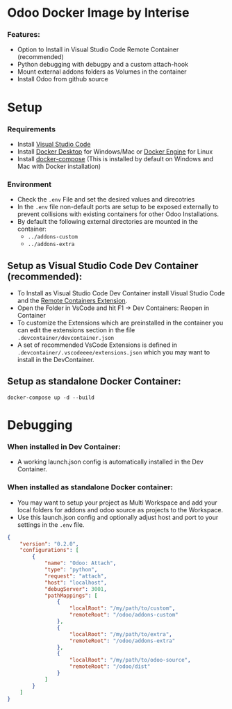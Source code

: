 # Odoo Docker Image by Interise 

### Features:
- Option to Install in Visual Studio Code Remote Container (recommended)
- Python debugging with debugpy and a custom attach-hook
- Mount external addons folders as Volumes in the container
- Install Odoo from github source

# Setup

### Requirements
- Install [Visual Studio Code](https://code.visualstudio.com/download)
- Install [Docker Desktop](https://www.docker.com/products/docker-desktop) for Windows/Mac or [Docker Engine](https://docs.docker.com/install/linux/docker-ce/ubuntu/#install-docker-ce) for Linux  
- Install [docker-compose](https://docs.docker.com/compose/install/) (This is installed by default on Windows and Mac with Docker installation)

### Environment
- Check the `.env` File and set the desired values and direcotries
- In the `.env` file non-default ports are setup to be exposed externally to prevent collisions with existing containers for other Odoo Installations.
- By default the following external directories are mounted in the container:
  - `../addons-custom`
  - `../addons-extra`

## Setup as Visual Studio Code Dev Container (recommended):
- To Install as Visual Studio Code Dev Container install Visual Studio Code and the [Remote Containers Extension](https://marketplace.visualstudio.com/items?itemName=ms-vscode-remote.remote-containers).
- Open the Folder in VsCode and hit F1 -> Dev Containers: Reopen in Container
- To customize the Extensions which are preinstalled in the container you can edit the extensions section in the file `.devcontainer/devcontainer.json`
- A set of recommended VsCode Extensions is defined in `.devcontainer/.vscodeeee/extensions.json` which you may want to install in the DevContainer.

## Setup as standalone Docker Container:
```shell
docker-compose up -d --build
```


# Debugging

### When installed in Dev Container:
- A working launch.json config is automatically installed in the Dev Container.

### When installed as standalone Docker container:
- You may want to setup your project as Multi Workspace and add your local folders for addons and odoo source as projects to the Workspace. 
- Use this launch.json config and optionally adjust host and port to your settings in the `.env` file.

```json
{
	"version": "0.2.0",
	"configurations": [
		{
			"name": "Odoo: Attach",
			"type": "python",
			"request": "attach",
			"host": "localhost",
			"debugServer": 3001,
			"pathMappings": [
				{
					"localRoot": "/my/path/to/custom",
					"remoteRoot": "/odoo/addons-custom"
				},
				{
					"localRoot": "/my/path/to/extra",
					"remoteRoot": "/odoo/addons-extra"
				},
				{
					"localRoot": "/my/path/to/odoo-source",
					"remoteRoot": "/odoo/dist"
				}
			]
    	}
	]
}
```

